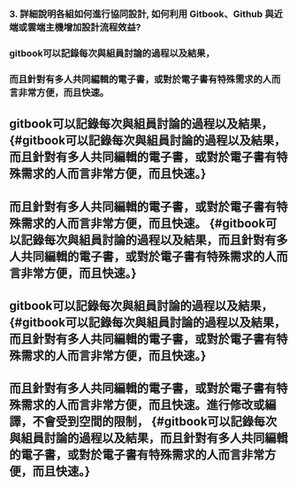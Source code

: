 ### 3. 詳細說明各組如何進行協同設計, 如何利用 Gitbook、Github 與近端或雲端主機增加設計流程效益?

### gitbook可以記錄每次與組員討論的過程以及結果，

### 而且針對有多人共同編輯的電子書，或對於電子書有特殊需求的人而言非常方便，而且快速。

## gitbook可以記錄每次與組員討論的過程以及結果， {#gitbook可以記錄每次與組員討論的過程以及結果，而且針對有多人共同編輯的電子書，或對於電子書有特殊需求的人而言非常方便，而且快速。}

## 而且針對有多人共同編輯的電子書，或對於電子書有特殊需求的人而言非常方便，而且快速。 {#gitbook可以記錄每次與組員討論的過程以及結果，而且針對有多人共同編輯的電子書，或對於電子書有特殊需求的人而言非常方便，而且快速。}

## gitbook可以記錄每次與組員討論的過程以及結果， {#gitbook可以記錄每次與組員討論的過程以及結果，而且針對有多人共同編輯的電子書，或對於電子書有特殊需求的人而言非常方便，而且快速。}

## 而且針對有多人共同編輯的電子書，或對於電子書有特殊需求的人而言非常方便，而且快速。進行修改或編譯，不會受到空間的限制， {#gitbook可以記錄每次與組員討論的過程以及結果，而且針對有多人共同編輯的電子書，或對於電子書有特殊需求的人而言非常方便，而且快速。}



